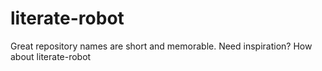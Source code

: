 # literate-robot
Great repository names are short and memorable. Need inspiration? How about literate-robot
